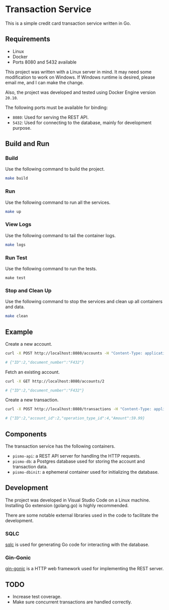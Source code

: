 # Transaction Service

This is a simple credit card transaction service written in Go.

## Requirements
- Linux
- Docker
- Ports 8080 and 5432 available

This project was written with a Linux server in mind. It may need some modification to work on Windows. If Windows runtime is desired, please email me, and I can make the change.

Also, the project was developed and tested using Docker Engine version `20.10`.

The following ports must be available for binding:
- `8080`: Used for serving the REST API.
- `5432`: Used for connecting to the database, mainly for development purpose.

## Build and Run

### Build
Use the following command to build the project.

```bash
make build
```

### Run
Use the following command to run all the services.

```bash
make up
```

### View Logs
Use the following command to tail the container logs.

```bash
make logs
```

### Run Test
Use the following command to run the tests.

```
make test
```

### Stop and Clean Up
Use the following command to stop the services and clean up all containers and data.

```bash
make clean
```

## Example
Create a new account.

```bash
curl -X POST http://localhost:8080/accounts -H "Content-Type: application/json" --data '{"document_number": "F432"}'

# {"ID":2,"document_number":"F432"}
```

Fetch an existing account.

```bash
curl -X GET http://localhost:8080/accounts/2

# {"ID":2,"document_number":"F432"}
```

Create a new transaction.

```bash
curl -X POST http://localhost:8080/transactions -H "Content-Type: application/json" --data '{"account_id": 2, "operation_type_id": 4, "amount": 59.99}'

# {"ID":2,"account_id":2,"operation_type_id":4,"Amount":59.99}
```

## Components

The transaction service has the following containers.

- `pismo-api`: a REST API server for handling the HTTP requests.
- `pismo-db`: a Postgres database used for storing the account and transaction data.
- `pismo-dbinit`: a ephemeral container used for initializing the database.

## Development
The project was developed in Visual Studio Code on a Linux machine. Installing Go extension (golang.go) is highly recommended.

There are some notable external libraries used in the code to facilitate the development.

### SQLC
[sqlc](https://docs.sqlc.dev/en/stable/index.html#) is used for generating Go code for interacting with the database.

### Gin-Gonic
[gin-gonic](https://gin-gonic.com/docs/introduction/) is a HTTP web framework used for implementing the REST server.

## TODO
- Increase test coverage.
- Make sure concurrent transactions are handled correctly.

